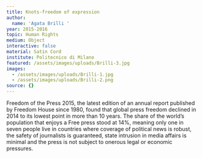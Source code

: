 ```yaml
---
title: Knots-freedom of expression
author:
  name: 'Agata Brilli '
year: 2015-2016
topic: Human Rights
medium: Object
interactive: false
material: Satin Cord
institute: Politecnico di Milano
featured: /assets/images/uploads/Brilli-3.jpg
images:
  - /assets/images/uploads/Brilli-1.jpg
  - /assets/images/uploads/Brilli-2.png
source: {}
---
```

Freedom of the Press 2015, the latest edition of an annual report published by Freedom House since 1980, found that global press freedom declined in 2014 to its lowest point in more than 10 years. The share of the world’s population that enjoys a Free press stood at 14%, meaning only one in seven people live in countries where coverage of political news is robust, the safety of journalists is guaranteed, state intrusion in media affairs is minimal and the press is not subject to onerous legal or economic pressures.
